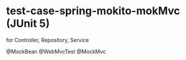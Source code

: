 # test-case-spring-mokito-mokMvc (JUnit 5)

for Controller, Repository, Service

@MockBean
@WebMvcTest
@MockMvc
